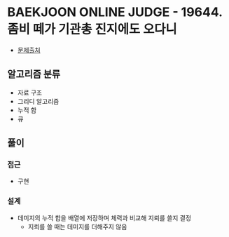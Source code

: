 # BAEKJOON ONLINE JUDGE - 19644. 좀비 떼가 기관총 진지에도 오다니

- [문제출처](https://www.acmicpc.net/problem/19644 '19644. 좀비 떼가 기관총 진지에도 오다니')

## 알고리즘 분류

- 자료 구조
- 그리디 알고리즘
- 누적 합
- 큐

## 풀이

### 접근

- 구현

### 설계

- 데미지의 누적 합을 배열에 저장하며 체력과 비교해 지뢰를 쓸지 결정
  - 지뢰를 쓸 때는 데미지를 더해주지 않음
